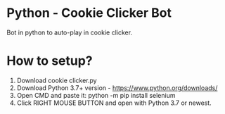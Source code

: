 # Python - Cookie Clicker Bot
Bot in python to auto-play in cookie clicker.

# How to setup?
1. Download cookie clicker.py
2. Download Python 3.7+ version - https://www.python.org/downloads/
3. Open CMD and paste it:
  python -m pip install selenium
4. Click RIGHT MOUSE BUTTON and open with Python 3.7 or newest.
